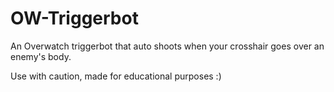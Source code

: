 # OW-Triggerbot
An Overwatch triggerbot that auto shoots when your crosshair goes over an enemy's body.

Use with caution, made for educational purposes :)
